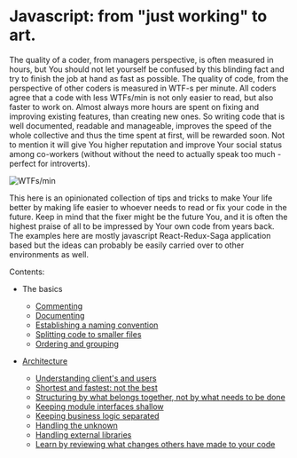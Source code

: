 # Javascript: from "just working" to art.

The quality of a coder, from managers perspective, is often measured in hours, but You should not let yourself be
confused by this blinding fact and try to finish the job at hand as fast as possible. The quality of code, from the
perspective of other coders is measured in WTF-s per minute. All coders agree that a code with less WTFs/min is not only
easier to read, but also faster to work on. Almost always more hours are spent on fixing and improving existing features,
than creating new ones. So writing code that is well documented, readable and manageable, improves the speed of the
whole collective and thus the time spent at first, will be rewarded soon. Not to mention it will give You higher
reputation and improve Your social status among co-workers (without without the need to actually speak too much - perfect
for introverts).

![WTFs/min](https://i.imgur.com/J1svNp7.jpg)

This here is an opinionated collection of tips and tricks to make Your life better by making life easier to whoever
needs to read or fix your code in the future. Keep in mind that the fixer might be the future You, and it is often the
highest praise of all to be impressed by Your own code from years back. The examples here are mostly javascript
React-Redux-Saga application based but the ideas can probably be easily carried over to other environments as well. 

Contents:

* The basics
  * [Commenting](./Basics/Commenting.md)
  * [Documenting](./Basics/Documenting.md)
  * [Establishing a naming convention](./Basics/Naming_functions_and_variables.md)
  * [Splitting code to smaller files](./Basics/Splitting_code.md)
  * [Ordering and grouping](./Basics/Ordering_and_grouping.md)
  
* [Architecture](./Architecture/Architecture.md)
  * [Understanding client's and users](./Architecture/Understanding_your_client_and_user.md)
  * [Shortest and fastest: not the best](./Architecture/Shortest_and_fastest_not_the_best.md)
  * [Structuring by what belongs together, not by what needs to be done](./Architecture/Molularizing_by_what_belongs_together_not_by_task_at_hand.md)
  * [Keeping module interfaces shallow](./Architecture/Keeping_module_interfaces_shallow.md)
  * [Keeping business logic separated](./Architecture/Keeping_business_logic_separated.md)
  * [Handling the unknown](./Architecture/Handling_the_unknown.md)
  * [Handling external libraries](./Architecture/Handling_external_libraries.md)
  * [Learn by reviewing what changes others have made to your code](./Architecture/Learn_by_review.md)
